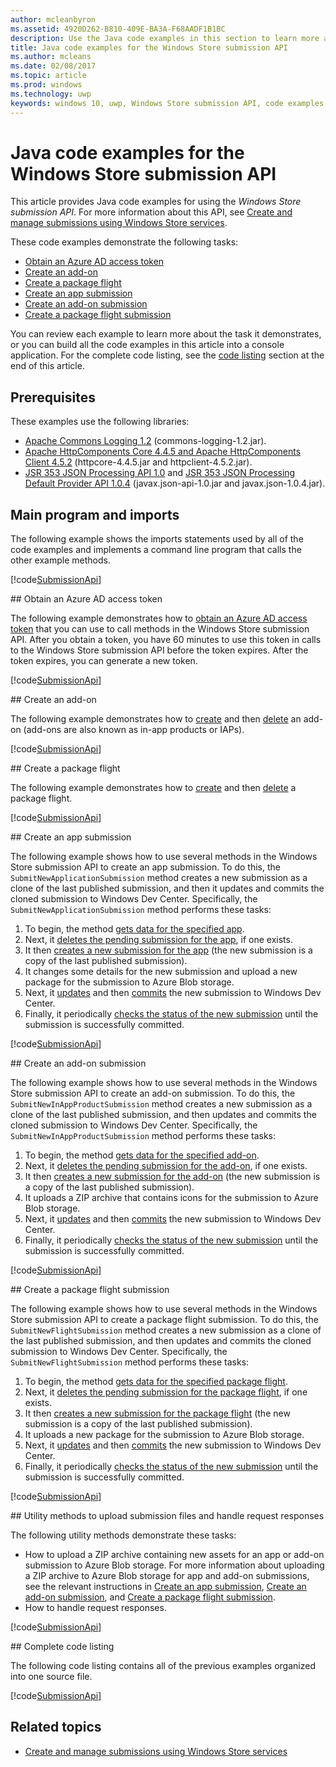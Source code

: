---author: mcleanbyronms.assetid: 4920D262-B810-409E-BA3A-F68AADF1B1BCdescription: Use the Java code examples in this section to learn more about using the Windows Store submission API.title: Java code examples for the Windows Store submission APIms.author: mcleansms.date: 02/08/2017ms.topic: articlems.prod: windowsms.technology: uwpkeywords: windows 10, uwp, Windows Store submission API, code examples---# Java code examples for the Windows Store submission APIThis article provides Java code examples for using the *Windows Store submission API*. For more information about this API, see [Create and manage submissions using Windows Store services](create-and-manage-submissions-using-windows-store-services.md).These code examples demonstrate the following tasks:* [Obtain an Azure AD access token](#token)* [Create an add-on](#create-add-on)* [Create a package flight](#create-package-flight)* [Create an app submission](#create-app-submission)* [Create an add-on submission](#create-add-on-submission)* [Create a package flight submission](#create-flight-submission)You can review each example to learn more about the task it demonstrates, or you can build all the code examples in this article into a console application. For the complete code listing, see the [code listing](java-code-examples-for-the-windows-store-submission-api.md#code-listing) section at the end of this article.## PrerequisitesThese examples use the following libraries:* [Apache Commons Logging 1.2](http://commons.apache.org/proper/commons-logging)  (commons-logging-1.2.jar).* [Apache HttpComponents Core 4.4.5 and Apache HttpComponents Client 4.5.2](https://hc.apache.org/) (httpcore-4.4.5.jar and httpclient-4.5.2.jar).* [JSR 353 JSON Processing API 1.0](https://mvnrepository.com/artifact/javax.json/javax.json-api/1.0) and [JSR 353 JSON Processing Default Provider API 1.0.4](https://mvnrepository.com/artifact/org.glassfish/javax.json/1.0.4) (javax.json-api-1.0.jar and javax.json-1.0.4.jar).## Main program and importsThe following example shows the imports statements used by all of the code examples and implements a command line program that calls the other example methods.[!code[SubmissionApi](./code/StoreServicesExamples_Submission/java/MainExample.java#L1-L64)]<span id="token" />## Obtain an Azure AD access tokenThe following example demonstrates how to [obtain an Azure AD access token](create-and-manage-submissions-using-windows-store-services.md#obtain-an-azure-ad-access-token) that you can use to call methods in the Windows Store submission API. After you obtain a token, you have 60 minutes to use this token in calls to the Windows Store submission API before the token expires. After the token expires, you can generate a new token.[!code[SubmissionApi](./code/StoreServicesExamples_Submission/java/CompleteExample.java#L65-L95)]<span id="create-add-on" />## Create an add-onThe following example demonstrates how to [create](create-an-add-on.md) and then [delete](delete-an-add-on.md) an add-on (add-ons are also known as in-app products or IAPs).[!code[SubmissionApi](./code/StoreServicesExamples_Submission/java/CompleteExample.java#L310-L345)]<span id="create-package-flight" />## Create a package flightThe following example demonstrates how to [create](create-a-flight.md) and then [delete](delete-a-flight.md) a package flight.[!code[SubmissionApi](./code/StoreServicesExamples_Submission/java/CompleteExample.java#L185-L221)]<span id="create-app-submission" />## Create an app submissionThe following example shows how to use several methods in the Windows Store submission API to create an app submission. To do this, the ```SubmitNewApplicationSubmission``` method creates a new submission as a clone of the last published submission, and then it updates and commits the cloned submission to Windows Dev Center. Specifically, the ```SubmitNewApplicationSubmission``` method performs these tasks:1. To begin, the method [gets data for the specified app](get-an-app.md).2. Next, it [deletes the pending submission for the app](delete-an-app-submission.md), if one exists.3. It then [creates a new submission for the app](create-an-app-submission.md) (the new submission is a copy of the last published submission).4. It changes some details for the new submission and upload a new package for the submission to Azure Blob storage.5. Next, it [updates](update-an-app-submission.md) and then [commits](commit-an-app-submission.md) the new submission to Windows Dev Center.6. Finally, it periodically [checks the status of the new submission](get-status-for-an-app-submission.md) until the submission is successfully committed.[!code[SubmissionApi](./code/StoreServicesExamples_Submission/java/CompleteExample.java#L97-L183)]<span id="create-add-on-submission" />## Create an add-on submissionThe following example shows how to use several methods in the Windows Store submission API to create an add-on submission. To do this, the ```SubmitNewInAppProductSubmission``` method creates a new submission as a clone of the last published submission, and then updates and commits the cloned submission to Windows Dev Center. Specifically, the ```SubmitNewInAppProductSubmission``` method performs these tasks:1. To begin, the method [gets data for the specified add-on](get-an-add-on.md).2. Next, it [deletes the pending submission for the add-on](delete-an-add-on-submission.md), if one exists.3. It then [creates a new submission for the add-on](create-an-add-on-submission.md) (the new submission is a copy of the last published submission).4. It uploads a ZIP archive that contains icons for the submission to Azure Blob storage.5. Next, it [updates](update-an-add-on-submission.md) and then [commits](commit-an-add-on-submission.md) the new submission to Windows Dev Center.6. Finally, it periodically [checks the status of the new submission](get-status-for-an-add-on-submission.md) until the submission is successfully committed.[!code[SubmissionApi](./code/StoreServicesExamples_Submission/java/CompleteExample.java#L347-L431)]<span id="create-flight-submission" />## Create a package flight submissionThe following example shows how to use several methods in the Windows Store submission API to create a package flight submission. To do this, the ```SubmitNewFlightSubmission``` method creates a new submission as a clone of the last published submission, and then updates and commits the cloned submission to Windows Dev Center. Specifically, the ```SubmitNewFlightSubmission``` method performs these tasks:1. To begin, the method [gets data for the specified package flight](get-a-flight.md).2. Next, it [deletes the pending submission for the package flight](delete-a-flight-submission.md), if one exists.3. It then [creates a new submission for the package flight](create-a-flight-submission.md) (the new submission is a copy of the last published submission).4. It uploads a new package for the submission to Azure Blob storage.5. Next, it [updates](update-a-flight-submission.md) and then [commits](commit-a-flight-submission.md) the new submission to Windows Dev Center.6. Finally, it periodically [checks the status of the new submission](get-status-for-a-flight-submission.md) until the submission is successfully committed.[!code[SubmissionApi](./code/StoreServicesExamples_Submission/java/CompleteExample.java#L223-L308)]<span id="utilities" />## Utility methods to upload submission files and handle request responsesThe following utility methods demonstrate these tasks:* How to upload a ZIP archive containing new assets for an app or add-on submission to Azure Blob storage. For more information about uploading a ZIP archive to Azure Blob storage for app and add-on submissions, see the relevant instructions in [Create an app submission](manage-app-submissions.md#create-an-app-submission), [Create an add-on submission](manage-add-on-submissions.md#create-an-add-on-submission), and [Create a package flight submission](manage-flight-submissions.md#create-a-package-flight-submission).* How to handle request responses.[!code[SubmissionApi](./code/StoreServicesExamples_Submission/java/CompleteExample.java#L433-L490)]<span id="code-listing" />## Complete code listingThe following code listing contains all of the previous examples organized into one source file.[!code[SubmissionApi](./code/StoreServicesExamples_Submission/java/CompleteExample.java#L1-L491)]## Related topics* [Create and manage submissions using Windows Store services](create-and-manage-submissions-using-windows-store-services.md)